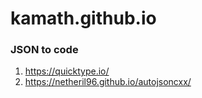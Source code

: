 kamath.github.io
================

### JSON to code 
1. https://quicktype.io/
2. https://netheril96.github.io/autojsoncxx/

